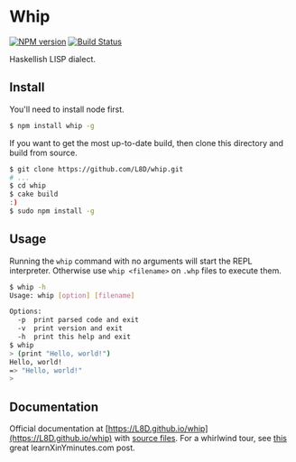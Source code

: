 Whip
====
[![NPM version](https://badge.fury.io/js/whip.png)](http://badge.fury.io/js/whip) [![Build Status](https://travis-ci.org/L8D/whip.png?branch=master)](https://travis-ci.org/L8D/whip)

Haskellish LISP dialect.

Install
-------
You'll need to install node first.
``` bash
$ npm install whip -g
```
If you want to get the most up-to-date build, then clone this directory and build from source.
``` bash
$ git clone https://github.com/L8D/whip.git
# ...
$ cd whip
$ cake build
:)
$ sudo npm install -g
```

Usage
-----
Running the `whip` command with no arguments will start the REPL interpreter. Otherwise use `whip <filename>` on `.whp` files to execute them.
``` bash
$ whip -h
Usage: whip [option] [filename]

Options:
  -p  print parsed code and exit
  -v  print version and exit
  -h  print this help and exit
$ whip
> (print "Hello, world!")
Hello, world!
=> "Hello, world!"
>
```

Documentation
-------------
Official documentation at [https://L8D.github.io/whip](https://L8D.github.io/whip) with [source files](https://L8D.github.io/Whip/docs/whip).
For a whirlwind tour, see [this](http://learnxinyminutes.com/docs/whip/) great learnXinYminutes.com post.
